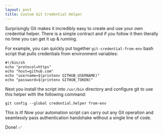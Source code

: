 ```yaml
---
layout: post
title: Custom Git Credential Helper
---
```

Surprisingly Git makes it incredibly easy to create and use your own credential helper. There is a simple contract and if you follow it then literally no time you can get it up & running.

For example, you can quickly put together `git-credential-from-env` bash script that pulls credentials from environment variables:

```
#!/bin/sh
echo "protocol=https"
echo "host=github.com"
echo "username=$(printenv GITHUB_USERNAME)"
echo "password=$(printenv GITHUB_TOKEN)"
```
Next you install the script into `/usr/bin` directory and configure git to use this helper with the following command:

```
git config --global credential.helper from-env
```
This is it! Now your automation script can carry out any Git operation and seamlessly pass authentication handshake without a single line of code.

Done! ✅
